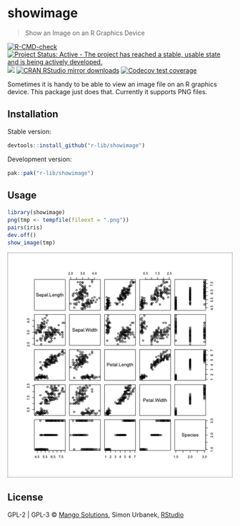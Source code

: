 


# showimage

> Show an Image on an R Graphics Device

<!-- badges: start -->
[![R-CMD-check](https://github.com/r-lib/showimage/actions/workflows/R-CMD-check.yaml/badge.svg)](https://github.com/r-lib/showimage/actions/workflows/R-CMD-check.yaml)
[![Project Status: Active - The project has reached a stable, usable state and is being actively developed.](https://www.repostatus.org/badges/latest/active.svg)](https://www.repostatus.org/#active)
[![](https://www.r-pkg.org/badges/version/showimage)](https://www.r-pkg.org/pkg/showimage)
[![CRAN RStudio mirror downloads](https://cranlogs.r-pkg.org/badges/showimage)](https://www.r-pkg.org/pkg/showimage)
[![Codecov test coverage](https://codecov.io/gh/r-lib/showimage/graph/badge.svg)](https://app.codecov.io/gh/r-lib/showimage)
<!-- badges: end -->

Sometimes it is handy to be able to view an image file on an
R graphics device. This package just does that. Currently it supports
PNG files.

## Installation

Stable version:


```r
devtools::install_github("r-lib/showimage")
```

Development version:


```r
pak::pak("r-lib/showimage")
```

## Usage


```r
library(showimage)
png(tmp <- tempfile(fileext = ".png"))
pairs(iris)
dev.off()
show_image(tmp)
```

![plot of chunk screenshot](./screenshot-1.png)

## License

GPL-2 | GPL-3 © [Mango Solutions](https://github.com/mangothecat),
Simon Urbanek, [RStudio](https://github.com/rstudio)
